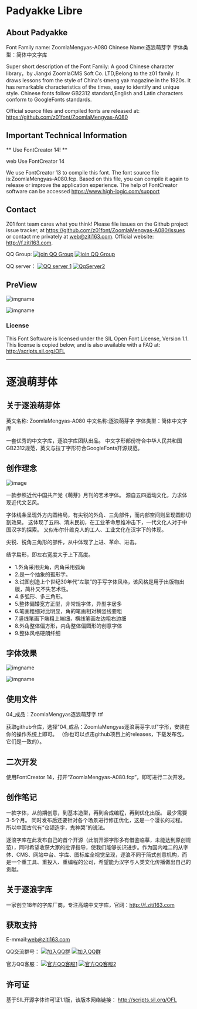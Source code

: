 # Padyakke Libre

## About Padyakke

Font Family name: ZoomlaMengyas-A080
Chinese Name:逐浪萌芽字
字体类型：简体中文字库

Super short description of the Font Family:
A good Chinese character library，by Jiangxi ZoomlaCMS Soft Co. LTD,Belong to the z01 family.
It draws lessons from the style of China's 《meng ya》 magazine in the 1920s. It has remarkable characteristics of the times, easy to identify and unique style.
Chinese fonts follow GB2312 standard,English and Latin characters conform to GoogleFonts standards.

Official source files and compiled fonts are released at: https://github.com/z01font/ZoomlaMengyas-A080


## Important Technical Information

** Use FontCreator 14! **

web  Use FontCreator 14

We use  FontCreator  13 to compile this font. The font source file is:ZoomlaMengyas-A080.fcp.
Based on this file, you can compile it again to release or improve the application experience.
The help of FontCreator software can be accessed https://www.high-logic.com/support


## Contact

Z01 font team cares what you think! Please file issues on the Github project issue tracker, at https://github.com/z01font/ZoomlaMengyas-A080/issues or contact me privately at web@ziti163.com.
Official website: http://f.ziti163.com.

QQ Group:
[![join QQ Group](https://img.shields.io/badge/group1-541450128-blue.svg?style=for-the-badge&logo=appveyor)](https://jq.qq.com/?_wv=1027&k=5Ephzpq)   [![join QQ Group](https://img.shields.io/badge/group2-601781959-blue.svg?style=for-the-badge&logo=appveyor)](https://jq.qq.com/?_wv=1027&k=50a28BK) 


QQ server：
[![QQ server 1](https://img.shields.io/badge/QqServer1-524979923-red.svg?style=for-the-badge&logo=appveyor)](http://wpa.qq.com/msgrd?v=3&uin=745151353&site=qq&menu=yes)  [![QqServer2](https://img.shields.io/badge/QqServer2-1799661890-red.svg?style=for-the-badge&logo=appveyor)](http://wpa.qq.com/msgrd?v=3&uin=1799661890&site=qq&menu=yes) 

## PreView

![imgname](demonstration/ZoomlaMengyas01.jpg)

![imgname](demonstration/ZoomlaMengyas02.png)

### License
This Font Software is licensed under the SIL Open Font License, Version 1.1.
This license is copied below, and is also available with a FAQ at:
http://scripts.sil.org/OFL

----

# 逐浪萌芽体

## 关于逐浪萌芽体

英文名称: ZoomlaMengyas-A080
中文名称:逐浪萌芽字
字体类型：简体中文字库

一套优秀的中文字库，逐浪字库团队出品。
中文字形部份符合中华人民共和国GB2312规范，英文与拉丁字形符合GoogleFonts开源规范。

## 创作理念 

![image](01_设计起源：萌芽月刊第一卷1930年第一期封面.jpg)

一款参照近代中国共产党《萌芽》月刊的艺术字体。
源自五四运动文化，力求体现近代文艺风。

字体线条呈现外方内圆格局，有尖锐的外角、三角部件，而内部空间则呈现圆形切割效果。
这体现了五四、清末民初，在工业革命思维冲击下，一代文化人对于中国汉字的探索。
又似布尔什维克人的工人、工业文化在汉字下的体现。

尖锐、锐角三角形的部件，从中体现了上进、革命、进击。

结字扁形，即左右宽度大于上下高度。

- 1.外角采用尖角，内角采用弧角
- 2.是一个抽象的孤形字。
- 3.试图创造上个世纪30年代“左联”的手写字体风格，该风格是用于出版物出版，简朴又不失艺术性。
- 4.多弧形、多三角形。
- 5.整体偏矮宽方正型，非常规字体，异型字居多
- 6.笔画粗细对比明显，角的笔画相对横竖线要粗
- 7.竖线笔画下端粗上端细，横线笔画左边粗右边细
- 8.外角整体偏方形，内角整体偏圆形的创意字体
- 9.整体风格硬朗纤细


## 字体效果

![imgname](demonstration/ZoomlaMengyas01.jpg)

![imgname](demonstration/ZoomlaMengyas02.png)


## 使用文件 

04_成品：ZoomlaMengyas逐浪萌芽字.ttf

获取github仓库，选择"04_成品：ZoomlaMengyas逐浪萌芽字.ttf"字形，安装在你的操作系统上即可。
（你也可以点击github项目上的releases，下载发布包，它们是一致的）。

## 二次开发
使用FontCreator 14，打开“ZoomlaMengyas-A080.fcp”，即可进行二次开发。

## 创作笔记
一款字体，从前期创意，到基本造型，再到合成编程，再到优化出版。
最少需要3-5个月。
同时发布后还要针对各个场景进行修正优化，这是一个漫长的过程。
所以中国古代有“仓颉造字，鬼神哭”的说法。

逐浪字库在此发布自己的首个开源（此前开源字形多有借鉴临摹，未能达到原创规范），同时希望收获大家的批评指导，使我们能够长识进步。作为国内唯二的从字体、CMS、网站中台、字库、图标库全视觉呈现，逐浪不同于简式创意机构，而是一个重工具、重投入、重编程的公司，希望能为汉字与人类文化传播做出自己的贡献。

## 关于逐浪字库

一家创立18年的字库厂商，专注高端中文字库，官网：http://f.ziti163.com

## 获取支持
E-mmail:web@ziti163.com


QQ交流群号：
[![加入QQ群](https://img.shields.io/badge/一群-541450128-blue.svg?style=for-the-badge&logo=appveyor)](https://jq.qq.com/?_wv=1027&k=5Ephzpq)   [![加入QQ群](https://img.shields.io/badge/二群-601781959-blue.svg?style=for-the-badge&logo=appveyor)](https://jq.qq.com/?_wv=1027&k=50a28BK) 


官方QQ客服：
[![官方QQ客服1](https://img.shields.io/badge/官方QQ客服1-524979923-red.svg?style=for-the-badge&logo=appveyor)](http://wpa.qq.com/msgrd?v=3&uin=745151353&site=qq&menu=yes)  [![官方QQ客服2](https://img.shields.io/badge/官方QQ客服2-1799661890-red.svg?style=for-the-badge&logo=appveyor)](http://wpa.qq.com/msgrd?v=3&uin=1799661890&site=qq&menu=yes) 

## 许可证

基于SIL开源字体许可证1.1版，该版本网络链接：
http://scripts.sil.org/OFL
